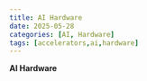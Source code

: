 ```yaml
---
title: AI Hardware
date: 2025-05-28
categories: [AI, Hardware]
tags: [accelerators,ai,hardware]     
---
```


**AI Hardware**